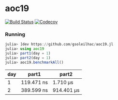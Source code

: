 # aoc19

[![Build Status](https://travis-ci.com/gsoleilhac/aoc19.jl.svg?branch=master)](https://travis-ci.com/gsoleilhac/aoc19.jl)
[![Codecov](https://codecov.io/gh/gsoleilhac/aoc19.jl/branch/master/graph/badge.svg)](https://codecov.io/gh/gsoleilhac/aoc19.jl)

### Running

```julia
julia> ]dev https://github.com/gsoleilhac/aoc19.jl
julia> using aoc19
julia> part1(day = 1)
julia> part2(day = 1)
julia> aoc19.benchmarkAll()
```

| day | part1      | part2      |
|-----|------------|------------|
| 1   | 119.471 ns | 1.710 μs   |
| 2   | 389.599 ns | 914.401 μs |
